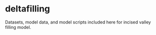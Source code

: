 # deltafilling
Datasets, model data, and model scripts included here for incised valley filling model. 
